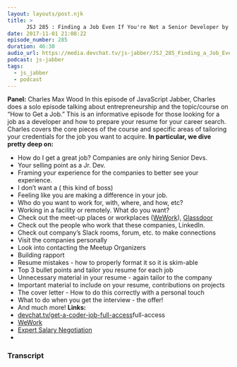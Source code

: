 ```yaml
---
layout: layouts/post.njk
title: >
      JSJ 285 : Finding a Job Even If You're Not a Senior Developer by Charles Max Wood
date: 2017-11-01 21:08:22
episode_number: 285
duration: 46:30
audio_url: https://media.devchat.tv/js-jabber/JSJ_285_Finding_a_Job_Even_If_You're_Not_a_Senior_Developer_by_Charles%20_Max_Wood.mp3
podcast: js-jabber
tags: 
  - js_jabber
  - podcast
---
```


 **Panel:** Charles Max Wood In this episode of JavaScript Jabber, Charles does a solo episode talking about entrepreneurship and the topic/course on “How to Get a Job.” This is an informative episode for those looking for a job as a developer and how to prepare your resume for your career search. Charles covers the core pieces of the course and specific areas of tailoring your credentials for the job you want to acquire. **In particular, we dive pretty deep on:**
- How do I get a great job? Companies are only hiring Senior Devs.
- Your selling point as a Jr. Dev.
- Framing your experience for the companies to better see your experience.
- I don’t want a ( this kind of boss)
- Feeling like you are making a difference in your job.
- Who do you want to work for, with, where, and how, etc?
- Working in a facility or remotely. What do you want?
- Check out the meet-up places or workplaces ([WeWork](https://www.wework.com)), [Glassdoor](https://www.glassdoor.com/index.htm)
- Check out the people who work that these companies, LinkedIn.
- Check out company’s Slack rooms, forum, etc. to make connections
- Visit the companies personally
- Look into contacting the Meetup Organizers
- Building rapport
- Resume mistakes - how to properly format it so it is skim-able
- Top 3 bullet points and tailor you resume for each job
- Unnecessary material in your resume - again tailor to the company
- Important material to include on your resume, contributions on projects
- The cover letter - How to do this correctly with a personal touch
- What to do when you get the interview - the offer!
- And much more!
**Links:**
- [devchat.tv/get-a-coder-job-full-access](http://devchat.tv/get-a-coder-job-full-access)full-access
- [WeWork](https://www.wework.com)
- [Expert Salary Negotiation](https://fearlesssalarynegotiation.com)
- 


### Transcript


